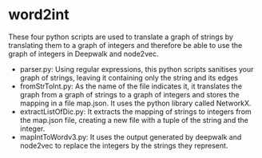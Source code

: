 # word2int

These four python scripts are used to translate a graph of strings by translating them to a graph of integers and therefore be able to use the graph of integers in Deepwalk and node2vec.

- parser.py: Using regular expressions, this python scripts sanitises your graph of strings, leaving it containing only the string and its edges
- fromStrToInt.py: As the name of the file indicates it, it translates the graph from a graph of strings to a graph of integers and stores the mapping in a file map.json. It uses the python library called NetworkX.
- extractListOfDic.py: It extracts the mapping of strings to integers from the map.json file, creating a new file with a tuple of the string and the integer.
- mapIntToWordv3.py: It uses the output generated by deepwalk and node2vec to replace the integers by the strings they represent.
